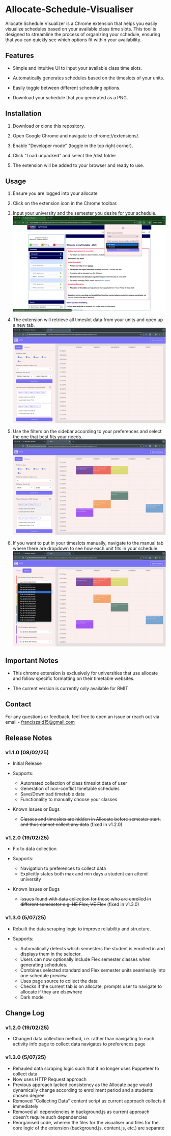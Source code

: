 # Allocate-Schedule-Visualiser

Allocate Schedule Visualizer is a Chrome extension that helps you easily visualize schedules based on your available class time slots. This tool is designed to streamline the process of organizing your schedule, ensuring that you can quickly see which options fit within your availability.

## Features

- Simple and intuitive UI to input your available class time slots.

- Automatically generates schedules based on the timeslots of your units.

- Easily toggle between different scheduling options.

- Download your schedule that you generated as a PNG.

## Installation

1. Download or clone this repository.

2. Open Google Chrome and navigate to chrome://extensions/.

3. Enable "Developer mode" (toggle in the top right corner).

4. Click "Load unpacked" and select the /dist folder

5. The extension will be added to your browser and ready to use.

## Usage

1. Ensure you are logged into your allocate

2. Click on the extension icon in the Chrome toolbar.

3. Input your university and the semester you desire for your schedule.
   ![ASV Extension popup](images/popup.png)

4. The extension will retrieve all timeslot data from your units and open up a new tab.
   ![Visualiser/Schedule page for ASV](images/visualiser.png)
5. Use the filters on the sidebar according to your preferences and select the one that best fits your needs.
   ![Filtering through schedules](images/filter.png)
6. If you want to put in your timeslots manually, navigate to the manual tab where there are dropdown to see how each unit fits in your schedule.
   ![Manual allocate](images/manual.png)

## Important Notes

- This chrome extension is exclusively for universities that use allocate and follow specific formatting on their timetable websites.

- The current version is currently only available for RMIT

## Contact

For any questions or feedback, feel free to open an issue or reach out via email - franciszald15@gmail.com

## Release Notes

### v1.1.0 (08/02/25)

- Initial Release

- Supports:

  - Automated collection of class timeslot data of user
  - Generation of non-conflict timetable schedules
  - Save/Download timetable data
  - Functionality to manually choose your classes

- Known Issues or Bugs
  - ~~Classes and timeslots are hidden in Allocate before semester start, and thus cannot collect any data~~ (fixed in v1.2.0)

### v1.2.0 (19/02/25)

- Fix to data collection

- Supports:

  - Navigation to preferences to collect data
  - Explicitly states both max and min days a student can attend university

- Known Issues or Bugs
  - ~~Issues found with data collection for those who are enrolled in different semeseter e.g. HE Flex, VE Flex~~ (fixed in v1.3.0)

### v1.3.0 (5/07/25)

- Rebuilt the data scraping logic to improve reliability and structure.

- Supports:

  - Automatically detects which semesters the student is enrolled in and displays them in the selector.
  - Users can now optionally include Flex semester classes when generating schedules.
  - Combines selected standard and Flex semester units seamlessly into one schedule preview.
  - Uses page source to collect the data
  - Checks if the current tab is on allocate, prompts user to navigate to allocate if they are elsewhere
  - Dark mode

## Change Log

### v1.2.0 (19/02/25)

- Changed data collection method, i.e. rather than navigating to each activity info page to collect data navigates to preferences page

### v1.3.0 (5/07/25)

- Rehauled data scraping logic such that it no longer uses Puppeteer to collect data
- Now uses HTTP Request approach
- Previous approach lacked consistency as the Allocate page would dynamically change according to enrollment period and a students chosen degree
- Removed "Collecting Data" content script as current approach collects it immediately
- Removed all dependencies in background.js as current approach doesn't require such dependencies
- Reorganised code, wherein the files for the visualiser and files for the core logic of the extension (background.js, content.js, etc.) are separate
